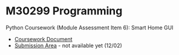 # M30299 Programming
Python Coursework (Module Assessment Item 6): Smart Home GUI

- [Coursework Document](https://docs.google.com/document/d/12peHa6p_cahEmpbnxyYxZJpW5sxzvqNn/edit)
- [Submission Area](#) - not available yet (12/02)
